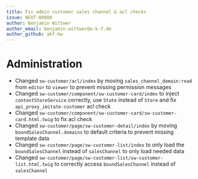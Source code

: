 ```yaml
---
title: Fix admin customer sales channel & acl checks
issue: NEXT-00000
author: Benjamin Wittwer
author_email: benjamin.wittwer@a-k-f.de
author_github: akf-bw
---
```

# Administration
* Changed `sw-customer/acl/index` by moving `sales_channel_domain:read` from `editor` to `viewer` to prevent missing permission messages
* Changed `sw-customer/component/sw-customer-card/index` to inject `contextStoreService` correctly, use `State` instead of `Store` and fix `api_proxy_imitate-customer` acl check
* Changed `sw-customer/component/sw-customer-card/sw-customer-card.html.twig` to fix acl check
* Changed `sw-customer/page/sw-customer-detail/index` by moving `boundSalesChannel.domains` to default criteria to prevent missing template data
* Changed `sw-customer/page/sw-customer-list/index` to only load the `boundSalesChannel` instead of `salesChannel` to only load needed data
* Changed `sw-customer/page/sw-customer-list/sw-customer-list.html.twig` to correctly access `boundSalesChannel` instead of `salesChannel`
